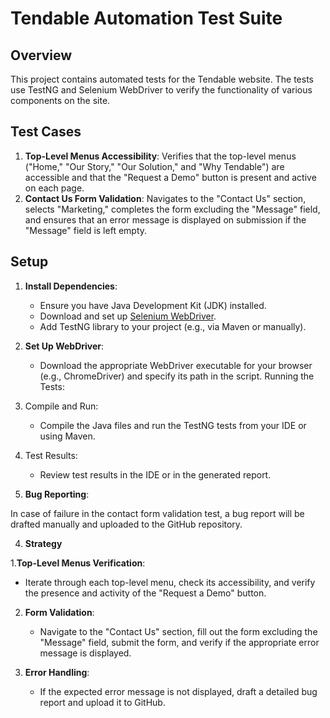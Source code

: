 # Tendable Automation Test Suite

## Overview

This project contains automated tests for the Tendable website. The tests use TestNG and Selenium WebDriver to verify the functionality of various components on the site.

## Test Cases

1. **Top-Level Menus Accessibility**: Verifies that the top-level menus ("Home," "Our Story," "Our Solution," and "Why Tendable") are accessible and that the "Request a Demo" button is present and active on each page.
2. **Contact Us Form Validation**: Navigates to the "Contact Us" section, selects "Marketing," completes the form excluding the "Message" field, and ensures that an error message is displayed on submission if the "Message" field is left empty.

## Setup

1. **Install Dependencies**:
   - Ensure you have Java Development Kit (JDK) installed.
   - Download and set up [Selenium WebDriver](https://www.selenium.dev/downloads/).
   - Add TestNG library to your project (e.g., via Maven or manually).

2. **Set Up WebDriver**:
   - Download the appropriate WebDriver executable for your browser (e.g., ChromeDriver) and specify its path in the script.
Running the Tests:

1. Compile and Run:
   - Compile the Java files and run the TestNG tests from your IDE or using Maven.

2. Test Results:
   - Review test results in the IDE or in the generated report.

3. **Bug Reporting**:

In case of failure in the contact form validation test, a bug report will be drafted manually and uploaded to the GitHub repository.

4. **Strategy**

1.**Top-Level Menus Verification**:
   - Iterate through each top-level menu, check its accessibility, and verify the presence and activity of the "Request a Demo" button.

2. **Form Validation**:
   - Navigate to the "Contact Us" section, fill out the form excluding the "Message" field, submit the form, and verify if the appropriate error message is displayed.

3. **Error Handling**:
   - If the expected error message is not displayed, draft a detailed bug report and upload it to GitHub.

